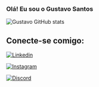 ### Olá! Eu sou o Gustavo Santos 







![Gustavo GitHub stats](https://github-readme-stats.vercel.app/api?username=GustavoZambonSantos&show_icons=true&theme=dracula)

## Conecte-se comigo:

[![Linkedin](https://img.shields.io/badge/LinkedIn-0077B5?style=for-the-badge&logo=linkedin&logoColor=white)](https://www.linkedin.com/in/gustavo-santos-2a3505118/) 

[![Instagram](https://img.shields.io/badge/Instagram-000?style=for-the-badge&logo=instagram)](https://www.instagram.com/guuz.santos/)

[![Discord](https://img.shields.io/badge/Discord-000?style=for-the-badge&logo=discord)](https://www.discord.com/in/gustavozambonsantos/)